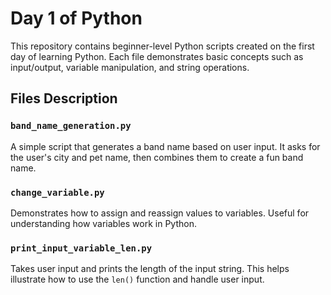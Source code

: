 # Day 1 of Python

This repository contains beginner-level Python scripts created on the first day of learning Python. Each file demonstrates basic concepts such as input/output, variable manipulation, and string operations.

## Files Description

### `band_name_generation.py`
A simple script that generates a band name based on user input. It asks for the user's city and pet name, then combines them to create a fun band name.

### `change_variable.py`
Demonstrates how to assign and reassign values to variables. Useful for understanding how variables work in Python.

### `print_input_variable_len.py`
Takes user input and prints the length of the input string. This helps illustrate how to use the `len()` function and handle user input.
